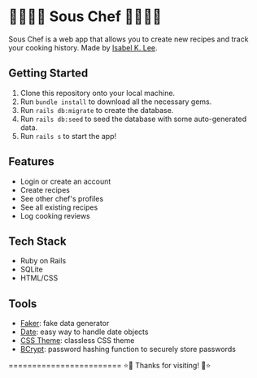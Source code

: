 💫👩🏻‍🍳 Sous Chef 👩🏻‍🍳💫
========================

Sous Chef is a web app that allows you to create new recipes and track your cooking history. Made by [Isabel K. Lee](https://www.kleetime.com).

## Getting Started

1. Clone this repository onto your local machine.
2. Run `bundle install` to download all the necessary gems.
3. Run `rails db:migrate` to create the database.
4. Run `rails db:seed` to seed the database with some auto-generated data.
5. Run `rails s` to start the app!

## Features

* Login or create an account
* Create recipes
* See other chef's profiles
* See all existing recipes
* Log cooking reviews

## Tech Stack

* Ruby on Rails
* SQLite
* HTML/CSS

## Tools

* [Faker](https://github.com/faker-ruby/faker): fake data generator
* [Date](https://github.com/ruby/date): easy way to handle date objects
* [CSS Theme](https://kognise.github.io/water.css/): classless CSS theme
* [BCrypt](https://github.com/codahale/bcrypt-ruby): password hashing function to securely store passwords

========================
⭐️🍜 Thanks for visiting! 🍜⭐️

